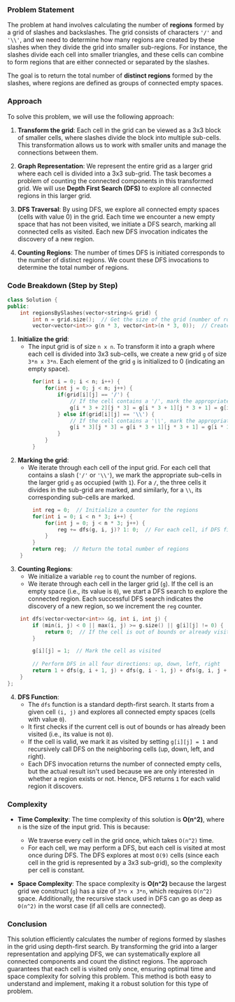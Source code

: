 ### Problem Statement

The problem at hand involves calculating the number of **regions** formed by a grid of slashes and backslashes. The grid consists of characters `'/'` and `'\\'`, and we need to determine how many regions are created by these slashes when they divide the grid into smaller sub-regions. For instance, the slashes divide each cell into smaller triangles, and these cells can combine to form regions that are either connected or separated by the slashes.

The goal is to return the total number of **distinct regions** formed by the slashes, where regions are defined as groups of connected empty spaces.

### Approach

To solve this problem, we will use the following approach:

1. **Transform the grid**: Each cell in the grid can be viewed as a 3x3 block of smaller cells, where slashes divide the block into multiple sub-cells. This transformation allows us to work with smaller units and manage the connections between them.

2. **Graph Representation**: We represent the entire grid as a larger grid where each cell is divided into a 3x3 sub-grid. The task becomes a problem of counting the connected components in this transformed grid. We will use **Depth First Search (DFS)** to explore all connected regions in this larger grid.

3. **DFS Traversal**: By using DFS, we explore all connected empty spaces (cells with value 0) in the grid. Each time we encounter a new empty space that has not been visited, we initiate a DFS search, marking all connected cells as visited. Each new DFS invocation indicates the discovery of a new region.

4. **Counting Regions**: The number of times DFS is initiated corresponds to the number of distinct regions. We count these DFS invocations to determine the total number of regions.

### Code Breakdown (Step by Step)

```cpp
class Solution {
public:
    int regionsBySlashes(vector<string>& grid) {
        int n = grid.size();  // Get the size of the grid (number of rows/columns)
        vector<vector<int>> g(n * 3, vector<int>(n * 3, 0));  // Create a grid of size 3*n x 3*n to represent sub-cells
```

1. **Initialize the grid**: 
   - The input grid is of size `n x n`. To transform it into a graph where each cell is divided into 3x3 sub-cells, we create a new grid `g` of size `3*n x 3*n`. Each element of the grid `g` is initialized to 0 (indicating an empty space).

```cpp
        for(int i = 0; i < n; i++) {
            for(int j = 0; j < n; j++) {
                if(grid[i][j] == '/') {
                    // If the cell contains a '/', mark the appropriate cells as occupied
                    g[i * 3 + 2][j * 3] = g[i * 3 + 1][j * 3 + 1] = g[i * 3][j * 3 + 2] = 1;
                } else if(grid[i][j] == '\\') {
                    // If the cell contains a '\\', mark the appropriate cells as occupied
                    g[i * 3][j * 3] = g[i * 3 + 1][j * 3 + 1] = g[i * 3 + 2][j * 3 + 2] = 1;
                }
            }
        }
```

2. **Marking the grid**: 
   - We iterate through each cell of the input grid. For each cell that contains a slash (`'/'` or `'\\'`), we mark the appropriate sub-cells in the larger grid `g` as occupied (with `1`). For a `/`, the three cells it divides in the sub-grid are marked, and similarly, for a `\\`, its corresponding sub-cells are marked.
   
```cpp
        int reg = 0;  // Initialize a counter for the regions
        for(int i = 0; i < n * 3; i++) {
            for(int j = 0; j < n * 3; j++) {
                reg += dfs(g, i, j)? 1: 0;  // For each cell, if DFS finds a new region, increment the count
            }
        }
        return reg;  // Return the total number of regions
    }
```

3. **Counting Regions**:
   - We initialize a variable `reg` to count the number of regions.
   - We iterate through each cell in the larger grid (`g`). If the cell is an empty space (i.e., its value is `0`), we start a DFS search to explore the connected region. Each successful DFS search indicates the discovery of a new region, so we increment the `reg` counter.
   
```cpp
    int dfs(vector<vector<int>> &g, int i, int j) {
        if (min(i, j) < 0 || max(i, j) >= g.size() || g[i][j] != 0) {
            return 0;  // If the cell is out of bounds or already visited, return 0
        }

        g[i][j] = 1;  // Mark the cell as visited
        
        // Perform DFS in all four directions: up, down, left, right
        return 1 + dfs(g, i + 1, j) + dfs(g, i - 1, j) + dfs(g, i, j + 1) + dfs(g, i, j - 1);
    }
};
```

4. **DFS Function**:
   - The `dfs` function is a standard depth-first search. It starts from a given cell `(i, j)` and explores all connected empty spaces (cells with value `0`). 
   - It first checks if the current cell is out of bounds or has already been visited (i.e., its value is not `0`).
   - If the cell is valid, we mark it as visited by setting `g[i][j] = 1` and recursively call DFS on the neighboring cells (up, down, left, and right).
   - Each DFS invocation returns the number of connected empty cells, but the actual result isn't used because we are only interested in whether a region exists or not. Hence, DFS returns `1` for each valid region it discovers.

### Complexity

- **Time Complexity**: The time complexity of this solution is **O(n^2)**, where `n` is the size of the input grid. This is because:
  - We traverse every cell in the grid once, which takes `O(n^2)` time.
  - For each cell, we may perform a DFS, but each cell is visited at most once during DFS. The DFS explores at most `O(9)` cells (since each cell in the grid is represented by a 3x3 sub-grid), so the complexity per cell is constant.
  
- **Space Complexity**: The space complexity is **O(n^2)** because the largest grid we construct (`g`) has a size of `3*n x 3*n`, which requires `O(n^2)` space. Additionally, the recursive stack used in DFS can go as deep as `O(n^2)` in the worst case (if all cells are connected).

### Conclusion

This solution efficiently calculates the number of regions formed by slashes in the grid using depth-first search. By transforming the grid into a larger representation and applying DFS, we can systematically explore all connected components and count the distinct regions. The approach guarantees that each cell is visited only once, ensuring optimal time and space complexity for solving this problem. This method is both easy to understand and implement, making it a robust solution for this type of problem.